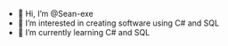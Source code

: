 - 👋 Hi, I’m @Sean-exe
- 👀 I’m interested in creating software using C# and SQL
- 🌱 I’m currently learning C# and SQL
